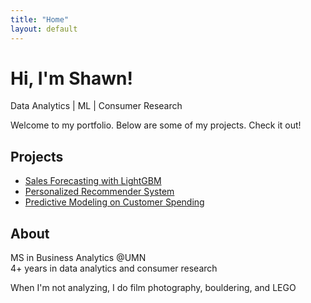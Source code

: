 ```yaml
---
title: "Home"
layout: default
---
```


# Hi, I'm Shawn!
Data Analytics | ML | Consumer Research

Welcome to my portfolio. Below are some of my projects. Check it out!

## Projects
- [Sales Forecasting with LightGBM](projects/forecasting/index.md)
- [Personalized Recommender System](projects/recsys/index.md)
- [Predictive Modeling on Customer Spending](projects/predictive/index.md)

## About
MS in Business Analytics @UMN  
4+ years in data analytics and consumer research  
  
When I'm not analyzing, I do film photography, bouldering, and LEGO  
